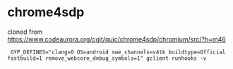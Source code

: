 # chrome4sdp
cloned from  https://www.codeaurora.org/cgit/quic/chrome4sdp/chromium/src/?h=m46

```
 GYP_DEFINES="clang=0 OS=android swe_channels=v4tk buildtype=Official fastbuild=1 remove_webcore_debug_symbols=1" gclient runhooks -v
```
